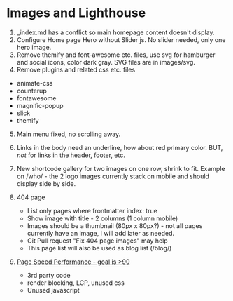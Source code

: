 # Images and Lighthouse

1. \_index.md has a conflict so main homepage content doesn't display.
2. Configure Home page Hero without Slider js. No slider needed, only one hero image.
3. Remove themify and font-awesome etc. files, use svg for hamburger and social icons, color dark gray. SVG files are in images/svg.
4. Remove plugins and related css etc. files
  - animate-css
  - counterup
  - fontawesome
  - magnific-popup
  - slick
  - themify
5. Main menu fixed, no scrolling away.
6. Links in the body need an underline, how about red primary color. BUT, *not* for links in the header, footer, etc.
7. New shortcode gallery for two images on one row, shrink to fit. Example on /who/ - the 2 logo images currently stack on mobile and should display side by side.
8. 404 page
   - List only pages where frontmatter index: true
   - Show image with title - 2 columns (1 column mobile)
   - Images should be a thumbnail (80px x 80px?) - not all pages currently have an image, I will add later as needed.
   - Git Pull request "Fix 404 page images" may help
   - This page list will also be used as blog list (/blog/)

6. [Page Speed Performance - goal is >90](https://pagespeed.web.dev/analysis/https-www-crestwoodpainting-com-interior-painter-kansas-city/73ivwaj12v?form_factor=mobile)
   - 3rd party code
   - render blocking, LCP, unused css
   - Unused javascript
